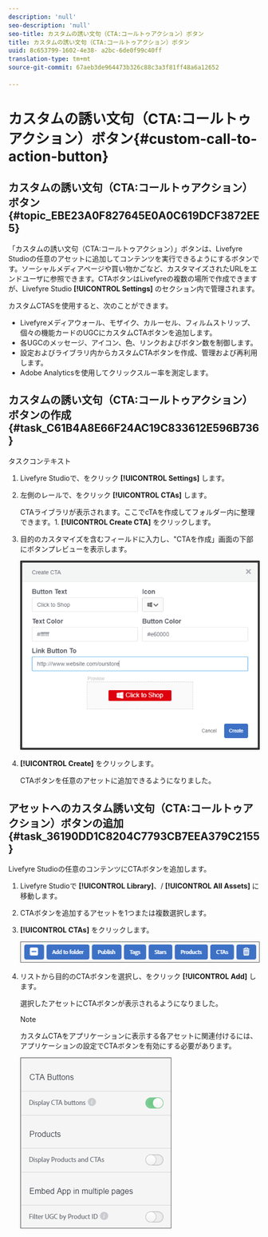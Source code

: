 ```yaml
---
description: 'null'
seo-description: 'null'
seo-title: カスタムの誘い文句（CTA:コールトゥアクション）ボタン
title: カスタムの誘い文句（CTA:コールトゥアクション）ボタン
uuid: 8c653799-1602-4e38- a2bc-6de0f99c40ff
translation-type: tm+mt
source-git-commit: 67aeb3de964473b326c88c3a3f81ff48a6a12652

---
```



# カスタムの誘い文句（CTA:コールトゥアクション）ボタン{#custom-call-to-action-button}

## カスタムの誘い文句（CTA:コールトゥアクション）ボタン {#topic_EBE23A0F827645E0A0C619DCF3872EE5}

「カスタムの誘い文句（CTA:コールトゥアクション）」ボタンは、Livefyre Studioの任意のアセットに追加してコンテンツを実行できるようにするボタンです。ソーシャルメディアページや買い物かごなど、カスタマイズされたURLをエンドユーザに参照できます。CTAボタンはLivefyreの複数の場所で作成できますが、Livefyre Studio **[!UICONTROL Settings]** のセクション内で管理されます。

カスタムCTASを使用すると、次のことができます。

* Livefyreメディアウォール、モザイク、カルーセル、フィルムストリップ、個々の機能カードのUGCにカスタムCTAボタンを追加します。
* 各UGCのメッセージ、アイコン、色、リンクおよびボタン数を制御します。
* 設定およびライブラリ内からカスタムCTAボタンを作成、管理および再利用します。
* Adobe Analyticsを使用してクリックスルー率を測定します。

## カスタムの誘い文句（CTA:コールトゥアクション）ボタンの作成 {#task_C61B4A8E66F24AC19C833612E596B736}

タスクコンテキスト

1. Livefyre Studioで、をクリック **[!UICONTROL Settings]** します。
1. 左側のレールで、をクリック **[!UICONTROL CTAs]** します。

   CTAライブラリが表示されます。ここでcTAを作成してフォルダー内に整理できます。1. **[!UICONTROL Create CTA]** をクリックします。
1. 目的のカスタマイズを含むフィールドに入力し、&quot;CTAを作成」画面の下部にボタンプレビューを表示します。

   ![](assets/cta-button-create.png)

1. **[!UICONTROL Create]** をクリックします。

   CTAボタンを任意のアセットに追加できるようになりました。

## アセットへのカスタム誘い文句（CTA:コールトゥアクション）ボタンの追加 {#task_36190DD1C8204C7793CB7EEA379C2155}

Livefyre Studioの任意のコンテンツにCTAボタンを追加します。

1. Livefyre Studioで **[!UICONTROL Library]**、/ **[!UICONTROL All Assets]** に移動します。
1. CTAボタンを追加するアセットを1つまたは複数選択します。
1. **[!UICONTROL CTAs]** をクリックします。

   ![](assets/cta-button-create2.png)

1. リストから目的のCTAボタンを選択し、をクリック **[!UICONTROL Add]** します。

   選択したアセットにCTAボタンが表示されるようになりました。

   >[!NOTE]
   >
   >カスタムCTAをアプリケーションに表示する各アセットに関連付けるには、アプリケーションの設定でCTAボタンを有効にする必要があります。
   >
   >![](assets/cta-button-enable.png)
